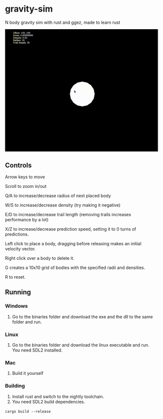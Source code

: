 # gravity-sim
N body gravity sim with rust and ggez, made to learn rust

![](preview.gif)


## Controls

Arrow keys to move

Scroll to zoom in/out

Q/A to increase/decrease radius of next placed body

W/S to increase/decrease density (try making it negative)

E/D to increase/decrease trail length (removing trails increases performance by a lot)

X/Z to increase/decrease prediction speed, setting it to 0 turns of predictions.

Left click to place a body, dragging before releasing makes an initial velocity vector.

Right click over a body to delete it.

G creates a 10x10 grid of bodies with the specified radii and densities.

R to reset.

## Running

### Windows
1. Go to the binaries folder and download the exe and the dll to the same folder and run.

### Linux
1. Go to the binaries folder and download the linux executable and run. You need SDL2 installed.

### Mac
1. Build it yourself 

### Building
1. Install rust and switch to the nightly toolchain. 
2. You need SDL2 build dependencies.

``` cargo build --release ```
